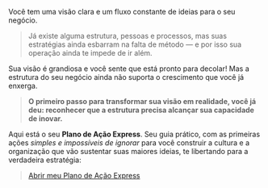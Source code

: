 Você tem uma visão clara e um fluxo constante de ideias para o seu negócio.

> Já existe alguma estrutura, pessoas e processos, mas suas estratégias ainda esbarram na falta de método — e por isso sua operação ainda te impede de ir além.

Sua visão é grandiosa e você sente que está pronto para decolar!
Mas a estrutura do seu negócio ainda não suporta o crescimento que você já enxerga.

> **O primeiro passo para transformar sua visão em realidade, você já deu: reconhecer que a estrutura precisa alcançar sua capacidade de inovar.**

Aqui está o seu **Plano de Ação Express**. Seu guia prático, com as primeiras ações _simples e impossíveis de ignorar_ para você construir a cultura e a organização que vão sustentar suas maiores ideias, te libertando para a verdadeira estratégia:

> [Abrir meu Plano de Ação Express](https://www.notion.so/Plano-de-A-o-1ff14a173b56809ba685c1ab92b777d4?pvs=21)
